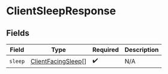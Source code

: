 # ClientSleepResponse


## Fields

| Field                                                           | Type                                                            | Required                                                        | Description                                                     |
| --------------------------------------------------------------- | --------------------------------------------------------------- | --------------------------------------------------------------- | --------------------------------------------------------------- |
| `sleep`                                                         | [ClientFacingSleep](../../models/shared/clientfacingsleep.md)[] | :heavy_check_mark:                                              | N/A                                                             |